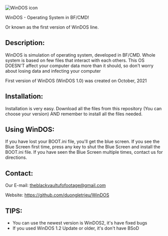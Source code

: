 ![WinDOS icon](https://user-images.githubusercontent.com/92847004/142335823-81e50dbf-eecd-46f2-86ae-0233e7807a47.jpg) 

WinDOS - Operating System in BF/CMD!

Or known as the first version of WinDOS line.

Description:
-------------------------------------------
WinDOS is simulation of operating system, developed in BF/CMD. Whole system is based on few files that interact with each others. This OS DOESN'T affect your computer data more than it should, so don't worry about losing data and infecting your computer

First version of WinDOS (WinDOS 1.0) was created on October, 2021


Installation:
--------------------------------------------
Installation is very easy. Download all the files from this repository (You can choose your version) AND remember to
install all the files needed.

Using WinDOS:
-------------------------------------------
If you have lost your BOOT.ini file, you'll get the blue screen.
If you see the Blue Screen first time, press any key to shut the Blue Screen and install 
the BOOT.ini file. If you have seen the Blue Screen multiple times, contact us for directions.

Contact:
------------------------------------------
Our E-mail: theblackvaultufofootage@gmail.com

Website: https://github.com/duongletrieu/WinDOS

TIPS:
------------------------------------------
- You can use the newest version is WinDOS2, it's have fixed bugs
- If you used WinDOS 1.2 Update or older, it's don't have BSoD





                                  
                                  
